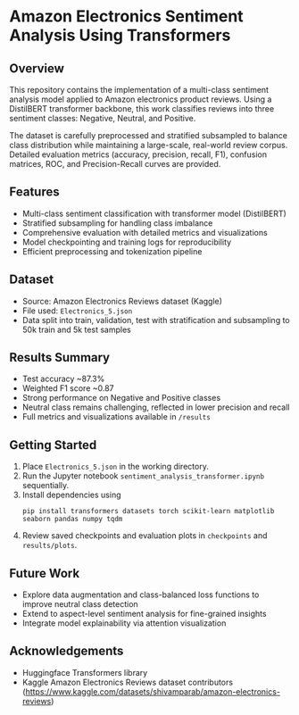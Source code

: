 # Amazon Electronics Sentiment Analysis Using Transformers

## Overview
This repository contains the implementation of a multi-class sentiment analysis model applied to Amazon electronics product reviews. Using a DistilBERT transformer backbone, this work classifies reviews into three sentiment classes: Negative, Neutral, and Positive.

The dataset is carefully preprocessed and stratified subsampled to balance class distribution while maintaining a large-scale, real-world review corpus. Detailed evaluation metrics (accuracy, precision, recall, F1), confusion matrices, ROC, and Precision-Recall curves are provided.

## Features
- Multi-class sentiment classification with transformer model (DistilBERT)
- Stratified subsampling for handling class imbalance
- Comprehensive evaluation with detailed metrics and visualizations
- Model checkpointing and training logs for reproducibility
- Efficient preprocessing and tokenization pipeline

## Dataset
- Source: Amazon Electronics Reviews dataset (Kaggle)
- File used: `Electronics_5.json`
- Data split into train, validation, test with stratification and subsampling to 50k train and 5k test samples

## Results Summary
- Test accuracy ~87.3%
- Weighted F1 score ~0.87
- Strong performance on Negative and Positive classes
- Neutral class remains challenging, reflected in lower precision and recall
- Full metrics and visualizations available in `/results`

## Getting Started
1. Place `Electronics_5.json` in the working directory.
2. Run the Jupyter notebook `sentiment_analysis_transformer.ipynb` sequentially.
3. Install dependencies using
    ```
    pip install transformers datasets torch scikit-learn matplotlib seaborn pandas numpy tqdm
    ```
4. Review saved checkpoints and evaluation plots in `checkpoints` and `results/plots`.

## Future Work
- Explore data augmentation and class-balanced loss functions to improve neutral class detection
- Extend to aspect-level sentiment analysis for fine-grained insights
- Integrate model explainability via attention visualization

## Acknowledgements
- Huggingface Transformers library
- Kaggle Amazon Electronics Reviews dataset contributors (https://www.kaggle.com/datasets/shivamparab/amazon-electronics-reviews)
